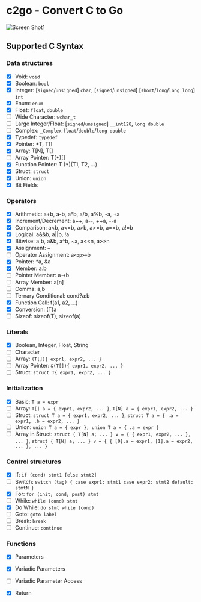 # c2go - Convert C to Go

![Screen Shot1](https://user-images.githubusercontent.com/396972/160951673-30ec62ae-2981-4cdf-a1ab-bc7fcb6f7475.png)

## Supported C Syntax

### Data structures

- [x] Void: `void`
- [x] Boolean: `bool`
- [x] Integer: [`signed`/`unsigned`] `char`, [`signed`/`unsigned`] [`short`/`long`/`long long`] `int`
- [x] Enum: `enum`
- [x] Float: `float`, `double`
- [ ] Wide Character: `wchar_t`
- [ ] Large Integer/Float: [`signed`/`unsigned`] `__int128`, `long double`
- [ ] Complex: `_Complex` `float`/`double`/`long double`
- [x] Typedef: `typedef`
- [x] Pointer: *T, T[]
- [x] Array: T[N], T[]
- [ ] Array Pointer: T(*)[]
- [x] Function Pointer: T (*)(T1, T2, ...)
- [x] Struct: `struct`
- [x] Union: `union`
- [x] Bit Fields

### Operators

- [x] Arithmetic: a+b, a-b, a*b, a/b, a%b, -a, +a
- [x] Increment/Decrement: a++, a--, ++a, --a
- [x] Comparison: a<b, a<=b, a>b, a>=b, a==b, a!=b
- [x] Logical: a&&b, a||b, !a
- [x] Bitwise: a|b, a&b, a^b, ~a, a<<n, a>>n
- [x] Assignment: `=`
- [ ] Operator Assignment: a`<op>=`b
- [x] Pointer: *a, &a
- [x] Member: a.b
- [ ] Pointer Member: a->b
- [ ] Array Member: a[n]
- [ ] Comma: a,b
- [ ] Ternary Conditional: cond?a:b
- [x] Function Call: f(a1, a2, ...)
- [x] Conversion: (T)a
- [ ] Sizeof: sizeof(T), sizeof(a)

### Literals

- [x] Boolean, Integer, Float, String
- [ ] Character
- [ ] Array: `(T[]){ expr1, expr2, ... }`
- [ ] Array Pointer: `&(T[]){ expr1, expr2, ... }`
- [ ] Struct: `struct T{ expr1, expr2, ... }`

### Initialization

- [x] Basic: `T a = expr`
- [ ] Array: `T[] a = { expr1, expr2, ... }`, `T[N] a = { expr1, expr2, ... }`
- [ ] Struct: `struct T a = { expr1, expr2, ... }`, `struct T a = { .a = expr1, .b = expr2, ... }`
- [ ] Union: `union T a = { expr }, union T a = { .a = expr }`
- [ ] Array in Struct: `struct { T[N] a; ... } v = { { expr1, expr2, ... }, ... }`, `struct { T[N] a; ... } v = { { [0].a = expr1, [1].a = expr2, ... }, ... }`

### Control structures

- [x] If: `if (cond) stmt1 [else stmt2]`
- [ ] Switch: `switch (tag) { case expr1: stmt1 case expr2: stmt2 default: stmtN }`
- [x] For: `for (init; cond; post) stmt`
- [ ] While: `while (cond) stmt`
- [x] Do While: `do stmt while (cond)`
- [ ] Goto: `goto label`
- [ ] Break: `break`
- [ ] Continue: `continue`

### Functions

- [x] Parameters
- [x] Variadic Parameters
- [ ] Variadic Parameter Access
- [x] Return

